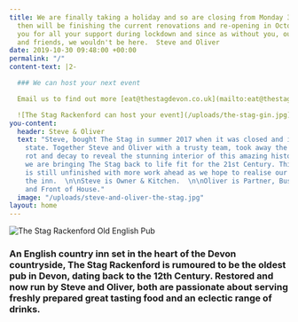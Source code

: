 ```yaml
---
title: We are finally taking a holiday and so are closing from Monday 31st August.  We
  then will be finishing the current renovations and re-opening in October.  Thank
  you for all your support during lockdown and since as without you, our customers
  and friends, we wouldn't be here.  Steve and Oliver
date: 2019-10-30 09:48:00 +00:00
permalink: "/"
content-text: |2-

  ### We can host your next event

  Email us to find out more [eat@thestagdevon.co.uk](mailto:eat@thestagdevon.co.uk?subject=Event)

  ![The Stag Rackenford can host your event](/uploads/the-stag-gin.jpg)
you-content:
  header: Steve & Oliver
  text: "Steve, bought The Stag in summer 2017 when it was closed and in a very sorry
    state. Together Steve and Oliver with a trusty team, took away the accumulated
    rot and decay to reveal the stunning interior of this amazing historic inn. Gently
    we are bringing The Stag back to life fit for the 21st Century. This huge project
    is still unfinished with more work ahead as we hope to realise our vision for
    the inn.  \n\nSteve is Owner & Kitchen.  \n\nOliver is Partner, Business Partner
    and Front of House."
  image: "/uploads/steve-and-oliver-the-stag.jpg"
layout: home
---
```


![The Stag Rackenford Old English Pub](/uploads/the-stag-building.png)

### An English country inn set in the heart of the Devon countryside, The Stag Rackenford is rumoured to be the oldest pub in Devon, dating back to the 12th Century. Restored and now run by Steve and Oliver, both are passionate about serving freshly prepared great tasting food and an eclectic range of drinks.
